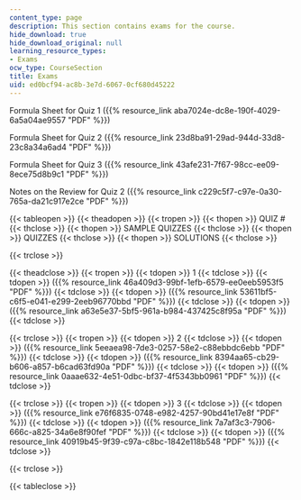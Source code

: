 ```yaml
---
content_type: page
description: This section contains exams for the course.
hide_download: true
hide_download_original: null
learning_resource_types:
- Exams
ocw_type: CourseSection
title: Exams
uid: ed0bcf94-ac8b-3e7d-6067-0cf680d45222
---
```


Formula Sheet for Quiz 1 ({{% resource_link aba7024e-dc8e-190f-4029-6a5a04ae9557 "PDF" %}})

Formula Sheet for Quiz 2 ({{% resource_link 23d8ba91-29ad-944d-33d8-23c8a34a6ad4 "PDF" %}})

Formula Sheet for Quiz 3 ({{% resource_link 43afe231-7f67-98cc-ee09-8ece75d8b9c1 "PDF" %}})

Notes on the Review for Quiz 2 ({{% resource_link c229c5f7-c97e-0a30-765a-da21c917e2ce "PDF" %}})

{{< tableopen >}}
{{< theadopen >}}
{{< tropen >}}
{{< thopen >}}
QUIZ #
{{< thclose >}}
{{< thopen >}}
SAMPLE QUIZZES
{{< thclose >}}
{{< thopen >}}
QUIZZES
{{< thclose >}}
{{< thopen >}}
SOLUTIONS
{{< thclose >}}

{{< trclose >}}

{{< theadclose >}}
{{< tropen >}}
{{< tdopen >}}
1
{{< tdclose >}}
{{< tdopen >}}
({{% resource_link 46a409d3-99bf-1efb-6579-ee0eeb5953f5 "PDF" %}})
{{< tdclose >}}
{{< tdopen >}}
({{% resource_link 53611bf5-c6f5-e041-e299-2eeb96770bbd "PDF" %}})
{{< tdclose >}}
{{< tdopen >}}
({{% resource_link a63e5e37-5bf5-961a-b984-437425c8f95a "PDF" %}})
{{< tdclose >}}

{{< trclose >}}
{{< tropen >}}
{{< tdopen >}}
2
{{< tdclose >}}
{{< tdopen >}}
({{% resource_link 5eeaea98-7de3-0257-58e2-c88ebbdc6ebb "PDF" %}})
{{< tdclose >}}
{{< tdopen >}}
({{% resource_link 8394aa65-cb29-b606-a857-b6cad63fd90a "PDF" %}})
{{< tdclose >}}
{{< tdopen >}}
({{% resource_link 0aaae632-4e51-0dbc-bf37-4f5343bb0961 "PDF" %}})
{{< tdclose >}}

{{< trclose >}}
{{< tropen >}}
{{< tdopen >}}
3
{{< tdclose >}}
{{< tdopen >}}
({{% resource_link e76f6835-0748-e982-4257-90bd41e17e8f "PDF" %}})
{{< tdclose >}}
{{< tdopen >}}
({{% resource_link 7a7af3c3-7906-666c-a825-34a6e8f90fef "PDF" %}})
{{< tdclose >}}
{{< tdopen >}}
({{% resource_link 40919b45-9f39-c97a-c8bc-1842e118b548 "PDF" %}})
{{< tdclose >}}

{{< trclose >}}

{{< tableclose >}}